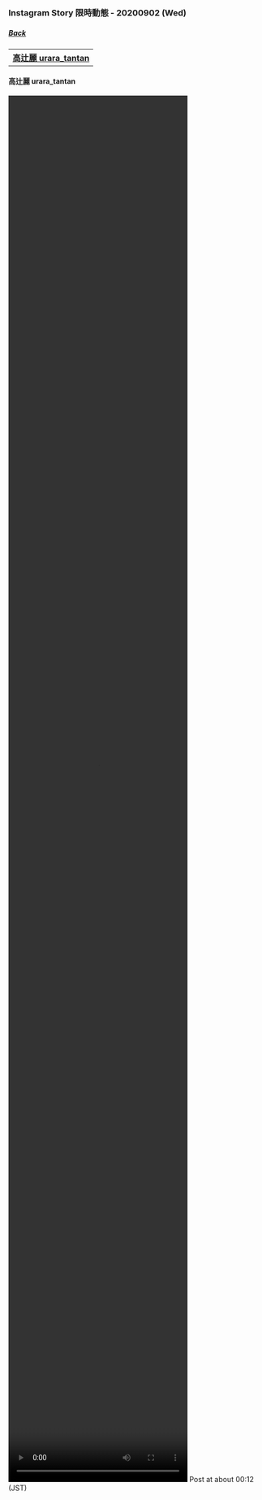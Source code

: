 ### Instagram Story 限時動態 - 20200902 (Wed)
##### [Back](../../IGstory_List.md)

<table>
<tr>
<th><a href="#urara_tantan">高辻麗 urara_tantan</a></th>
</tr>
</table>

<a name="urara_tantan"></a>
#### 高辻麗 urara_tantan

<video width="70%" height="70%" controls>
  <source src="../../../../../Album/Instagram/IGstory/Sep2020/20200902/20200902_urara_tantan_1.mp4" type="video/mp4">
</video>
Post at about 00:12 (JST)  
